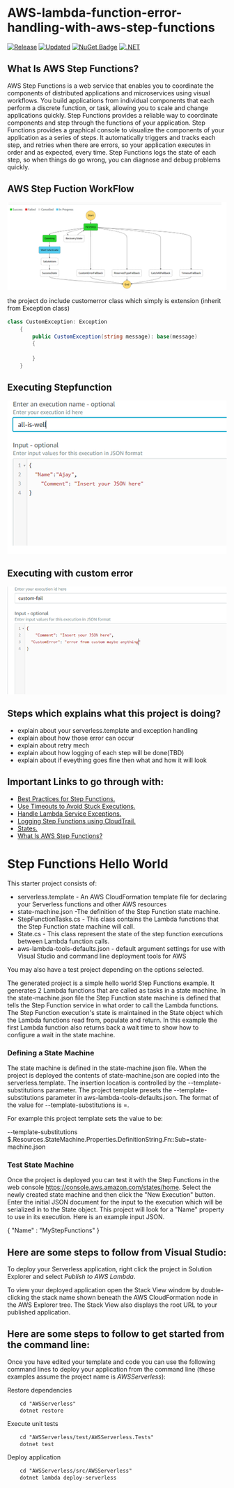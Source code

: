 

<meta name='keywords' content='AWS Step Functions'>
<meta name='description' content='aws-lambda-function-error-handling-with-aws-step-functions'>
<meta name='subject' content='aws-lambda-function-error-handling-with-aws-step-functions'>

# AWS-lambda-function-error-handling-with-aws-step-functions
[![Release](https://img.shields.io/badge/release-1.0.2-brightgreen.svg)](#) [![Updated](https://img.shields.io/badge/date-June%2031%2C%202018-orange.svg)](#) [![NuGet Badge](https://buildstats.info/nuget/Amazon.Lambda.Core)](https://www.nuget.org/packages/Amazon.Lambda.Core/) [![.NET](https://img.shields.io/badge/.NET-%3E%3D%204.5.1-ff69b4.svg)](#)


## What Is AWS Step Functions?
AWS Step Functions is a web service that enables you to coordinate the components of distributed applications and microservices using visual workflows. You build applications from individual components that each perform a discrete function, or task, allowing you to scale and change applications quickly. Step Functions provides a reliable way to coordinate components and step through the functions of your application. Step Functions provides a graphical console to visualize the components of your application as a series of steps. It automatically triggers and tracks each step, and retries when there are errors, so your application executes in order and as expected, every time. Step Functions logs the state of each step, so when things do go wrong, you can diagnose and debug problems quickly.


## AWS Step Fuction WorkFlow

<img src="https://github.com/ajaykotnala/AWSStepFunc/blob/master/AWSServerless/img/visual-flow.PNG" />


the project do include customerror class which simply is extension (inherit from Exception class)
```C#
class CustomException: Exception
    {
        public CustomException(string message): base(message)
        {

        }
    }
```


## Executing Stepfunction 

<img src="https://github.com/ajaykotnala/AWSStepFunc/blob/master/AWSServerless/img/all-well.PNG" />


## Executing with custom error  

<img src="https://github.com/ajaykotnala/AWSStepFunc/blob/master/AWSServerless/img/custom-error.PNG" />



## Steps which explains what this project is doing? 

* explain about your serverless.template and exception handling
* explain about how those error can occur
* explain about retry mech
* explain about how logging of each step will be done(TBD)
* explain about if eveything goes fine then what and how it will look


##  Important Links to go through with:

* [Best Practices for Step Functions.](https://docs.aws.amazon.com/step-functions/latest/dg/sfn-best-practices.html?shortFooter=true)
* [Use Timeouts to Avoid Stuck Executions.](https://docs.aws.amazon.com/step-functions/latest/dg/sfn-stuck-execution.html?shortFooter=true)
* [Handle Lambda Service Exceptions.](https://docs.aws.amazon.com/step-functions/latest/dg/sfn-best-practices.html?shortFooter=true)
* [Logging Step Functions using CloudTrail.](https://docs.aws.amazon.com/step-functions/latest/dg/procedure-cloud-trail.html?shortFooter=true)
* [States.](https://docs.aws.amazon.com/step-functions/latest/dg/amazon-states-language-states.html?shortFooter=true)
* [What Is AWS Step Functions?](https://docs.aws.amazon.com/step-functions/latest/dg/welcome.html?shortFooter=true)



# Step Functions Hello World

This starter project consists of:

* serverless.template - An AWS CloudFormation template file for declaring your Serverless functions and other AWS resources
* state-machine.json -The definition of the Step Function state machine.
* StepFunctionTasks.cs - This class contains the Lambda functions that the Step Function state machine will call.
* State.cs - This class represent the state of the step function executions between Lambda function calls.
* aws-lambda-tools-defaults.json - default argument settings for use with Visual Studio and command line deployment tools for AWS

You may also have a test project depending on the options selected.

The generated project is a simple hello world Step Functions example. It generates 2 Lambda functions that are called as tasks in a state machine. In the state-machine.json file the Step Function state machine is defined that tells the Step Function service in what order to call the Lambda functions. The Step Function execution's state is maintained in the State object which the Lambda functions read from, populate and return. In this example the first Lambda function also returns back a wait time to show how to configure a wait in the state machine.

### Defining a State Machine

The state machine is defined in the state-machine.json file. When the project is deployed the contents of state-machine.json are copied into the serverless.template. The insertion location is controlled by the --template-substitutions parameter. The project template presets the --template-substitutions parameter in aws-lambda-tools-defaults.json. The format of the value for --template-substitutions is <json-path>=<file-name>.

For example this project template sets the value to be:

--template-substitutions $.Resources.StateMachine.Properties.DefinitionString.Fn::Sub=state-machine.json

### Test State Machine

Once the project is deployed you can test it with the Step Functions in the web console https://console.aws.amazon.com/states/home. Select the newly created state machine and then click the "New Execution" button. Enter the initial JSON document for the input to the execution which will be serialized in to the State object. This project will look for a "Name" property to use in its execution. Here is an example input JSON.

{
    "Name" : "MyStepFunctions"
}

## Here are some steps to follow from Visual Studio:

To deploy your Serverless application, right click the project in Solution Explorer and select *Publish to AWS Lambda*.

To view your deployed application open the Stack View window by double-clicking the stack name shown beneath the AWS CloudFormation node in the AWS Explorer tree. The Stack View also displays the root URL to your published application.

## Here are some steps to follow to get started from the command line:

Once you have edited your template and code you can use the following command lines to deploy your application from the command line (these examples assume the project name is *AWSServerless*):

Restore dependencies
```
    cd "AWSServerless"
    dotnet restore
```

Execute unit tests
```
    cd "AWSServerless/test/AWSServerless.Tests"
    dotnet test
```

Deploy application
```
    cd "AWSServerless/src/AWSServerless"
    dotnet lambda deploy-serverless
```




